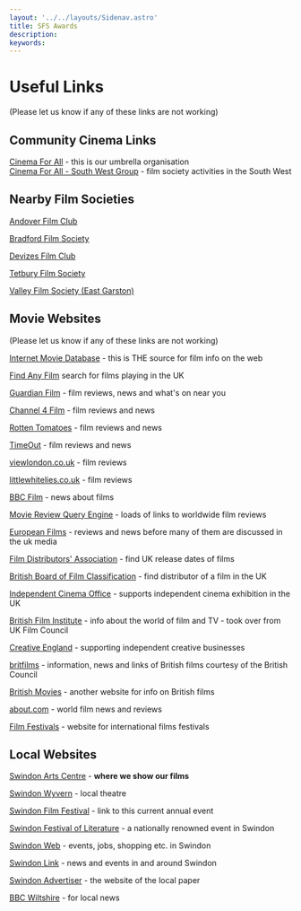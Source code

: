 ```yaml
---
layout: '../../layouts/Sidenav.astro'
title: SFS Awards
description: 
keywords:
---
```


# Useful Links
(Please let us know if any of these links are not working)

## Community Cinema Links

[Cinema For All](http://cinemaforall.org.uk/) - this is our umbrella organisation  
[Cinema For All - South West Group](http://cinemaforallsw.org/) - film society activities in the South West

## Nearby Film Societies

[Andover Film Club](http://www.andoverfilmclub.org/)

[Bradford Film Society](http://www.boafs.org.uk/)

[Devizes Film Club](http://www.devizesfilmclub.org.uk/)

[Tetbury Film Society](http://www.tetburyfilm.co.uk/)

[Valley Film Society (East Garston)](http://valleyfilmsociety.org/wordpress/)

## Movie Websites

(Please let us know if any of these links are not working)

[Internet Movie Database](https://www.imdb.com/) - this is THE source for film info on the web 

[Find Any Film](http://www.findanyfilm.com/) search for films playing in the UK 

[Guardian Film](http://www.guardian.co.uk/film) - film reviews, news and what's on near you 

[Channel 4 Film](http://www.channel4.com/film) - film reviews and news 

[Rotten Tomatoes](http://www.rottentomatoes.com/) - film reviews and news 

[TimeOut](http://www.timeout.com/film/) - film reviews and news 

[viewlondon.co.uk](http://www.viewlondon.co.uk/filmreviews-az.aspx) - film reviews

[littlewhitelies.co.uk](http://www.littlewhitelies.co.uk/theatrical-reviews/) - film reviews

[BBC Film](http://www.bbc.co.uk/film) - news about films

[Movie Review Query Engine](http://www.mrqe.com) - loads of links to worldwide film reviews

[European Films](http://www.europeanfilms.net/index.html) - reviews and news before many of them are discussed in the uk media

[Film Distributors' Association](http://www.launchingfilms.com/index.php) - find UK release dates of films

[British Board of Film Classification](http://www.bbfc.co.uk/) - find distributor of a film in the UK

[Independent Cinema Office](http://www.independentcinemaoffice.org.uk/) - supports independent cinema exhibition in the UK

[British Film Institute](http://www.bfi.org.uk) - info about the world of film and TV - took over from UK Film Council

[Creative England](http://www.creativeengland.co.uk/) - supporting independent creative businesses

[britfilms](http://www.britfilms.com/) - information, news and links of British films courtesy of the British Council

[British Movies](http://www.britmovie.co.uk/) - another website for info on British films

[about.com](http://worldfilm.about.com/) - world film news and reviews

[Film Festivals](http://www.filmfestivals.com/index.shtml) - website for international films festivals

## Local Websites

[Swindon Arts Centre](http://www.swindon.gov.uk/artscentre) - __where we show our films__

[Swindon Wyvern](https://swindontheatres.co.uk/Online/) - local theatre

[Swindon Film Festival](http://www.swindonfilmfestival.org/) - link to this current annual event

[Swindon Festival of Literature](http://www.swindonfestivalofliterature.co.uk/) - a nationally renowned event in Swindon

[Swindon Web](http://www.swindonweb.com/event/index.asp?m=311) - events, jobs, shopping etc. in Swindon

[Swindon Link](http://www.swindonlink.com) - news and events in and around Swindon

[Swindon Advertiser](http://www.swindonadvertiser.co.uk) - the website of the local paper

[BBC Wiltshire](http://www.bbc.co.uk/wiltshire) - for local news